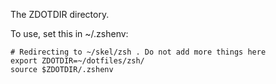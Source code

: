 The ZDOTDIR directory.

To use, set this in ~/.zshenv:

```
# Redirecting to ~/skel/zsh . Do not add more things here
export ZDOTDIR=~/dotfiles/zsh/
source $ZDOTDIR/.zshenv
```
